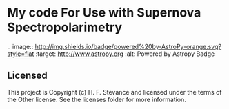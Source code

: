 # My code For Use with Supernova Spectropolarimetry

.. image:: http://img.shields.io/badge/powered%20by-AstroPy-orange.svg?style=flat
    :target: http://www.astropy.org
    :alt: Powered by Astropy Badge




## Licensed

This project is Copyright (c) H. F. Stevance and licensed under the terms of the Other license. See the licenses folder for more information.
